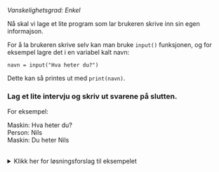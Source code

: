 _Vanskelighetsgrad: Enkel_

Nå skal vi lage et lite program som lar brukeren skrive inn sin egen informajson.

For å la brukeren skrive selv kan man bruke `input()` funksjonen, og for eksempel lagre det i en variabel kalt navn:

```
navn = input("Hva heter du?")
```

Dette kan så printes ut med `print(navn)`.

### Lag et lite intervju og skriv ut svarene på slutten.

For eksempel:

Maskin: Hva heter du?\
Person: Nils\
Maskin: Du heter Nils

<br/>

<details>
  <summary>Klikk her for løsningsforslag til eksempelet</summary>

```
navn = input("Hva heter du? \n")  # \n betyr ny linje
# Personen skriver "Nils"
print("Du heter " + navn)
```
</details>

